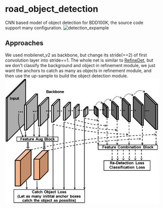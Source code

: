 # road_object_detection
CNN based model of object detection for BDD100K, the source code support many configuration.
![detection_expample](imgs/all.png)

## Approaches
We used mobilenet_v2 as backbone, but change its stride(==2) of first convolution layer into stride==1. The whole net is similar to  [RefineDet](https://arxiv.org/abs/1711.06897), but we don't classify the background and object in refinement module, we just want the anchors to catch as many as objects in refinement module, and then use the up-sample to build the object detection module.  
![network](imgs/network.png)
